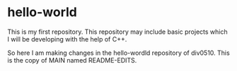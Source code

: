 # hello-world
This is my first repository. This repository may include basic projects which I will be developing with the help of C++.
 
 So here I am making changes in the hello-wordld repository of div0510.
 This is the copy of MAIN named README-EDITS.
